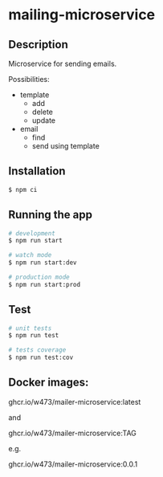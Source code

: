 # mailing-microservice
## Description
Microservice for sending emails.

Possibilities:
- template 
  - add
  - delete
  - update
- email
  - find
  - send using template

## Installation

```bash
$ npm ci
```

## Running the app

```bash
# development
$ npm run start

# watch mode
$ npm run start:dev

# production mode
$ npm run start:prod
```

## Test

```bash
# unit tests
$ npm run test

# tests coverage
$ npm run test:cov
```

## Docker images:
ghcr.io/w473/mailer-microservice:latest

and

ghcr.io/w473/mailer-microservice:TAG

e.g.

ghcr.io/w473/mailer-microservice:0.0.1

